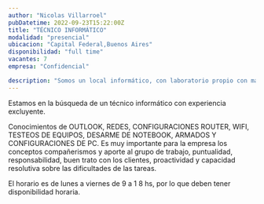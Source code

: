 ```yaml
---
author: "Nicolas Villarroel"
pubDatetime: 2022-09-23T15:22:00Z
title: "TÉCNICO INFORMÁTICO"
modalidad: "presencial"
ubicacion: "Capital Federal,Buenos Aires"
disponibilidad: "full time"
vacantes: 7
empresa: "Confidencial"

description: "Somos un local informático, con laboratorio propio con mas de 3 7 años en la zona, dedicado al soporte técnico para Empresas y particulares."
---
```


Estamos en la búsqueda de un técnico informático con experiencia excluyente.

Conocimientos de OUTLOOK, REDES, CONFIGURACIONES ROUTER, WIFI, TESTEOS DE EQUIPOS, DESARME DE NOTEBOOK, ARMADOS Y CONFIGURACIONES DE PC. Es muy importante para la empresa los conceptos compañerismos y aporte al grupo de trabajo, puntualidad, responsabilidad, buen trato con los clientes, proactividad y capacidad resolutiva sobre las dificultades de las tareas.

El horario es de lunes a viernes de 9 a 1 8 hs, por lo que deben tener disponibilidad horaria.

